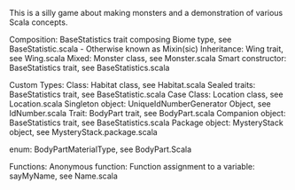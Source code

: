 This is a silly game about making monsters and a demonstration of various Scala concepts.


Composition: BaseStatistics trait composing Biome type, see BaseStatistic.scala
    - Otherwise known as Mixin(sic)
Inheritance: Wing trait, see Wing.scala
Mixed: Monster class, see Monster.scala
Smart constructor: BaseStatistics trait, see BaseStatistics.scala

Custom Types:
Class: Habitat class, see Habitat.scala
Sealed traits: BaseStatistics trait, see BaseStatistic.scala
Case Class: Location class, see Location.scala
Singleton object: UniqueIdNumberGenerator Object, see IdNumber.scala
Trait: BodyPart trait, see BodyPart.scala
Companion object: BaseStatistics trait, see BaseStatistics.scala
Package object: MysteryStack object, see MysteryStack.package.scala

enum: BodyPartMaterialType, see BodyPart.Scala

Functions:
Anonymous function:
Function assignment to a variable: sayMyName, see Name.scala